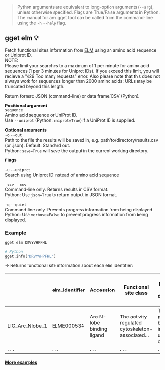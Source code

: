 > Python arguments are equivalent to long-option arguments (`--arg`), unless otherwise specified. Flags are True/False arguments in Python. The manual for any gget tool can be called from the command-line using the `-h` `--help` flag.  
## gget elm 💡
Fetch functional sites information from [ELM](http://elm.eu.org/) using an amino acid sequence or Uniprot ID.  
NOTE:  
Please limit your searches to a maximum of 1 per minute for amino acid sequences (1 per 3 minutes for Uniprot IDs). If you exceed this limit, you will recieve a "429 Too many requests" error. Also please note that this does not always work for sequences longer than 2000 amino acids: URLs may be truncated beyond this length.

Return format: JSON (command-line) or data frame/CSV (Python).

**Positional argument**  
`sequence`  
Amino acid sequence or UniProt ID.  
Use `--uniprot` (Python: `uniprot=True`) if a UniProt ID is supplied.

**Optional arguments**  
`-o` `--out`   
Path to the file the results will be saved in, e.g. path/to/directory/results.csv (or .json). Default: Standard out.   
Python: `save=True` will save the output in the current working directory.  

**Flags**   

`-u` `--uniprot`  
Search using Uniprot ID instead of amino acid sequence  

`-csv` `--csv`  
Command-line only. Returns results in CSV format.  
Python: Use `json=True` to return output in JSON format.
  
`-q` `--quiet`   
Command-line only. Prevents progress information from being displayed.  
Python: Use `verbose=False` to prevent progress information from being displayed. 


### Example
```bash
gget elm DRVYVHPFHL
```
```python
# Python
gget.info("DRVYVHPFHL")
```
&rarr; Returns functional site information about each elm identifier:  

|      | elm_identifier     | Accession     | Functional site class | Functional site description | ELM Description | ELMs with same func. site | Pattern | Pattern Probability | Present in taxons | Interaction Domain | ... |
| -------------- |-------------------------| ------------------------| -------------- | ----------|-----|----|----|----|----|----|----|
| LIG_Arc_Nlobe_1| ELME000534 | Arc N-lobe binding ligand | The activity-regulated cytoskeleton-associated... | The motif peptide binds Arc in an unusual conf... | NaN| [^P][P]G{0,1}[^P][YFH][^P] | 0.0043852 |Mammalia Tetrapoda| Activity-regulated cytoskeleton-associated pro... |... |
| . . .            | . . .                     | . . .                     | . . .            | . . .       | . . . | . . . | . . . | . . . | . . . | . . . | ... |
  

#### [More examples](https://github.com/pachterlab/gget_examples)
